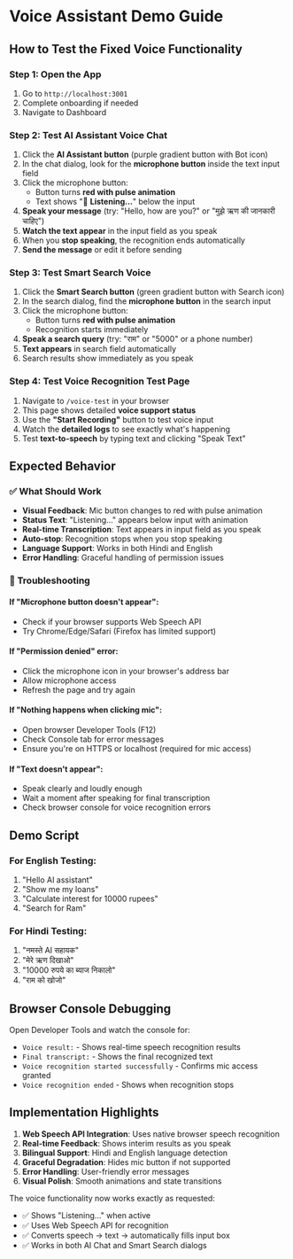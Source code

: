 # Voice Assistant Demo Guide

## How to Test the Fixed Voice Functionality

### Step 1: Open the App
1. Go to `http://localhost:3001`
2. Complete onboarding if needed
3. Navigate to Dashboard

### Step 2: Test AI Assistant Voice Chat
1. Click the **AI Assistant button** (purple gradient button with Bot icon)
2. In the chat dialog, look for the **microphone button** inside the text input field
3. Click the microphone button:
   - Button turns **red with pulse animation**
   - Text shows "🎤 **Listening...**" below the input
4. **Speak your message** (try: "Hello, how are you?" or "मुझे ऋण की जानकारी चाहिए")
5. **Watch the text appear** in the input field as you speak
6. When you **stop speaking**, the recognition ends automatically
7. **Send the message** or edit it before sending

### Step 3: Test Smart Search Voice
1. Click the **Smart Search button** (green gradient button with Search icon)  
2. In the search dialog, find the **microphone button** in the search input
3. Click the microphone button:
   - Button turns **red with pulse animation**
   - Recognition starts immediately
4. **Speak a search query** (try: "राम" or "5000" or a phone number)
5. **Text appears** in search field automatically
6. Search results show immediately as you speak

### Step 4: Test Voice Recognition Test Page
1. Navigate to `/voice-test` in your browser
2. This page shows detailed **voice support status**
3. Use the **"Start Recording"** button to test voice input
4. Watch the **detailed logs** to see exactly what's happening
5. Test **text-to-speech** by typing text and clicking "Speak Text"

## Expected Behavior

### ✅ What Should Work
- **Visual Feedback**: Mic button changes to red with pulse animation
- **Status Text**: "Listening..." appears below input with animation
- **Real-time Transcription**: Text appears in input field as you speak
- **Auto-stop**: Recognition stops when you stop speaking
- **Language Support**: Works in both Hindi and English
- **Error Handling**: Graceful handling of permission issues

### 🚨 Troubleshooting

#### If "Microphone button doesn't appear":
- Check if your browser supports Web Speech API
- Try Chrome/Edge/Safari (Firefox has limited support)

#### If "Permission denied" error:
- Click the microphone icon in your browser's address bar
- Allow microphone access
- Refresh the page and try again

#### If "Nothing happens when clicking mic":
- Open browser Developer Tools (F12)
- Check Console tab for error messages
- Ensure you're on HTTPS or localhost (required for mic access)

#### If "Text doesn't appear":
- Speak clearly and loudly enough
- Wait a moment after speaking for final transcription
- Check browser console for voice recognition errors

## Demo Script

### For English Testing:
1. "Hello AI assistant"
2. "Show me my loans"
3. "Calculate interest for 10000 rupees"
4. "Search for Ram"

### For Hindi Testing:
1. "नमस्ते AI सहायक"
2. "मेरे ऋण दिखाओ"
3. "10000 रुपये का ब्याज निकालो"  
4. "राम को खोजो"

## Browser Console Debugging

Open Developer Tools and watch the console for:
- `Voice result:` - Shows real-time speech recognition results
- `Final transcript:` - Shows the final recognized text
- `Voice recognition started successfully` - Confirms mic access granted
- `Voice recognition ended` - Shows when recognition stops

## Implementation Highlights

1. **Web Speech API Integration**: Uses native browser speech recognition
2. **Real-time Feedback**: Shows interim results as you speak
3. **Bilingual Support**: Hindi and English language detection
4. **Graceful Degradation**: Hides mic button if not supported
5. **Error Handling**: User-friendly error messages
6. **Visual Polish**: Smooth animations and state transitions

The voice functionality now works exactly as requested:
- ✅ Shows "Listening..." when active
- ✅ Uses Web Speech API for recognition  
- ✅ Converts speech → text → automatically fills input box
- ✅ Works in both AI Chat and Smart Search dialogs
